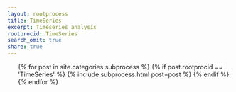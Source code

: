 ```yaml
---
layout: rootprocess
title: TimeSeries
excerpt: Timeseries analysis
rootprocid: TimeSeries
search_omit: true
share: true
---
```


<ul class='post-list'>
{% for post in site.categories.subprocess %}
  {% if post.rootprocid == 'TimeSeries' %}
    {% include subprocess.html post=post %}
  {% endif %}
{% endfor %}
</ul>
